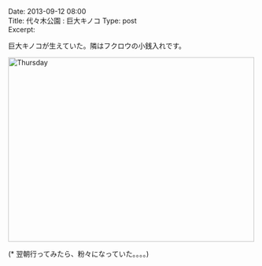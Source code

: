 Date: 2013-09-12 08:00  
Title: 代々木公園 : 巨大キノコ
Type: post  
Excerpt: 

巨大キノコが生えていた。隣はフクロウの小銭入れです。

<a href="http://www.flickr.com/photos/hdknr/9787777412/" title="Thursday by hidelafoglia, on Flickr"><img src="https://farm8.staticflickr.com/7307/9787777412_812fa5f0ed.jpg" width="500" height="375" alt="Thursday"></a>  

(* 翌朝行ってみたら、粉々になっていた。。。。)
